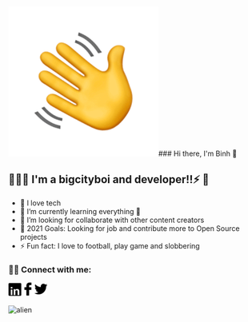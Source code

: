 <img src="https://github.com/Binhhp/binhhp/blob/main/assets/Hand%20Wave.gif"/>### Hi there, I'm Binh 🌱
## 👨🏻‍💻 I'm a bigcityboi and developer!!⚡ 👋
- 🔭 I love tech
- 🌱 I’m currently learning everything 🤣
- 👯 I’m looking for collaborate with other content creators
- 🥅 2021 Goals: Looking for job and contribute more to Open Source projects
- ⚡ Fun fact: I love to football, play game and slobbering
### 🤝🏻 Connect with me:
<a title="Linkedin" target="_blank" href="https://www.linkedin.com/in/vu-binh-7a28a817b/"><img alt="Linkedin" align="left" width="26px" src="https://github.com/Binhhp/binhhp/blob/main/assets/linkedin.png"/></a>
<a title="Facebook" target="_blank" href="https://www.facebook.com/vu.binh.5661/"><img alt="Facebook" align="left" width="26px" src="https://github.com/Binhhp/binhhp/blob/main/assets/facebook.png"/></a>
<a title="Tweeter" target="_blank" href="https://twitter.com/BnhGold3"><img alt="Tweeter" width="26px" src="https://github.com/Binhhp/binhhp/blob/main/assets/tweeter1.png"/></a><br/><br/>
<img alt="alien" src="https://user-images.githubusercontent.com/55707606/108613728-0fa5c200-7427-11eb-888d-8baf858ea4a3.gif"/>
